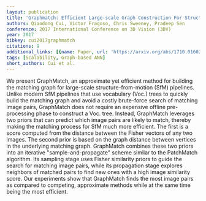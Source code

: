 ```yaml
---
layout: publication
title: 'Graphmatch: Efficient Large-scale Graph Construction For Structure From Motion'
authors: Qiaodong Cui, Victor Fragoso, Chris Sweeney, Pradeep Sen
conference: 2017 International Conference on 3D Vision (3DV)
year: 2017
bibkey: cui2017graphmatch
citations: 9
additional_links: [{name: Paper, url: 'https://arxiv.org/abs/1710.01602'}]
tags: [Scalability, Graph-based ANN]
short_authors: Cui et al.
---
```

We present GraphMatch, an approximate yet efficient method for building the
matching graph for large-scale structure-from-motion (SfM) pipelines. Unlike
modern SfM pipelines that use vocabulary (Voc.) trees to quickly build the
matching graph and avoid a costly brute-force search of matching image pairs,
GraphMatch does not require an expensive offline pre-processing phase to
construct a Voc. tree. Instead, GraphMatch leverages two priors that can
predict which image pairs are likely to match, thereby making the matching
process for SfM much more efficient. The first is a score computed from the
distance between the Fisher vectors of any two images. The second prior is
based on the graph distance between vertices in the underlying matching graph.
GraphMatch combines these two priors into an iterative "sample-and-propagate"
scheme similar to the PatchMatch algorithm. Its sampling stage uses Fisher
similarity priors to guide the search for matching image pairs, while its
propagation stage explores neighbors of matched pairs to find new ones with a
high image similarity score. Our experiments show that GraphMatch finds the
most image pairs as compared to competing, approximate methods while at the
same time being the most efficient.